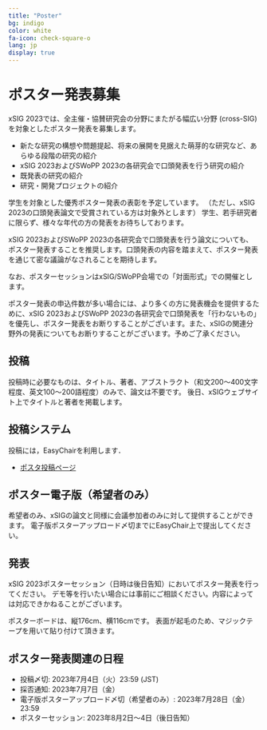 ```yaml
---
title: "Poster"
bg: indigo
color: white
fa-icon: check-square-o
lang: jp
display: true
---
```

<a name="poster"></a>

# ポスター発表募集

xSIG 2023では、全主催・協賛研究会の分野にまたがる幅広い分野 (cross-SIG) を対象としたポスター発表を募集します。

- 新たな研究の構想や問題提起、将来の展開を見据えた萌芽的な研究など、あらゆる段階の研究の紹介
- xSIG 2023およびSWoPP 2023の各研究会で口頭発表を行う研究の紹介
- 既発表の研究の紹介
- 研究・開発プロジェクトの紹介

学生を対象とした優秀ポスター発表の表彰を予定しています。
（ただし、xSIG 2023の口頭発表論文で受賞されている方は対象外とします）
学生、若手研究者に限らず、様々な年代の方の発表をお待ちしております。

xSIG 2023およびSWoPP 2023の各研究会で口頭発表を行う論文についても、ポスター発表することを推奨します。口頭発表の内容を踏まえて、ポスター発表を通じて密な議論がなされることを期待します。

なお、ポスターセッションはxSIG/SWoPP会場での「対面形式」での開催とします。

ポスター発表の申込件数が多い場合には、より多くの方に発表機会を提供するために、xSIG 2023およびSWoPP 2023の各研究会で口頭発表を「行わないもの」を優先し、ポスター発表をお断りすることがございます。また、xSIGの関連分野外の発表についてもお断りすることがございます。予めご了承ください。

投稿
--------------------

投稿時に必要なものは、タイトル、著者、アブストラクト（和文200〜400文字程度、英文100〜200語程度）のみで、論文は不要です。
後日、xSIGウェブサイト上でタイトルと著者を掲載します。

投稿システム
--------------------
投稿には，EasyChairを利用します．
- [ポスタ投稿ページ](https://easychair.org/my/conference?conf=xsig2023)


ポスター電子版（希望者のみ）
--------------------

希望者のみ、xSIGの論文と同様に会議参加者のみに対して提供することができます。
電子版ポスターアップロード〆切までにEasyChair上で提出してください。

発表
--------------------

xSIG 2023ポスターセッション（日時は後日告知）においてポスター発表を行ってください。
デモ等を行いたい場合には事前にご相談ください。内容によっては対応できかねることがございます。

ポスターボードは、縦176cm、横116cmです。
表面が起毛のため、マジックテープを用いて貼り付けて頂きます。


ポスター発表関連の日程
--------------------

- 投稿〆切: 2023年7月4日（火）23:59 (JST)
- 採否通知: 2023年7月7日（金）
- 電子版ポスターアップロード〆切（希望者のみ）: 2023年7月28日（金）23:59
- ポスターセッション: 2023年8月2日〜4日（後日告知）
